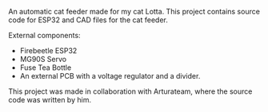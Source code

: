 An automatic cat feeder made for my cat Lotta. 
This project contains source code for ESP32 and CAD files for the cat feeder.

External components:
- Firebeetle ESP32
- MG90S Servo
- Fuse Tea Bottle
- An external PCB with a voltage regulator and a divider.

This project was made in collaboration with Arturateam, where the source code was written by him.
